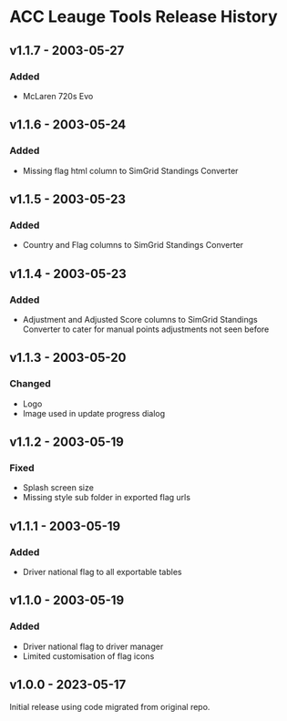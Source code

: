 # ACC Leauge Tools Release History

## v1.1.7 - 2003-05-27

### Added
- McLaren 720s Evo

## v1.1.6 - 2003-05-24

### Added
- Missing flag html column to SimGrid Standings Converter

## v1.1.5 - 2003-05-23

### Added
- Country and Flag columns to SimGrid Standings Converter

## v1.1.4 - 2003-05-23

### Added
- Adjustment and Adjusted Score columns to SimGrid Standings Converter to cater for manual points adjustments not seen before

## v1.1.3 - 2003-05-20

### Changed
- Logo
- Image used in update progress dialog

## v1.1.2 - 2003-05-19

### Fixed
- Splash screen size
- Missing style sub folder in exported flag urls

## v1.1.1 - 2003-05-19

### Added
- Driver national flag to all exportable tables

## v1.1.0 - 2003-05-19

### Added
- Driver national flag to driver manager
- Limited customisation of flag icons

## v1.0.0 - 2023-05-17
Initial release using code migrated from original repo.

